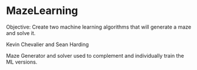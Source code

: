 # MazeLearning

Objective:
Create two machine learning algorithms that will generate a maze and solve it.


Kevin Chevalier and Sean Harding

Maze Generator and solver used to complement and individually train the ML versions.